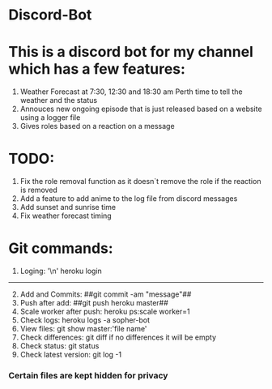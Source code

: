 # Discord-Bot
This is a discord bot for my channel which has a few features:
==============================================================
1. Weather Forecast at 7:30, 12:30 and 18:30 am Perth time to tell the weather and the status
2. Annouces new ongoing episode that is just released based on a website using a logger file
3. Gives roles based on a reaction on a message

TODO:
=======
1. Fix the role removal function as it doesn`t remove the role if the reaction is removed
2. Add a feature to add anime to the log file from discord messages
3. Add sunset and sunrise time
4. Fix weather forecast timing

Git commands:
============
1. Loging: '\n'
heroku login
------------
2. Add and Commits:
##git commit -am "message"##
3. Push after add:
##git push heroku master##
4. Scale worker after push:
heroku ps:scale worker=1
5. Check logs:
heroku logs -a sopher-bot
6. View files:
git show master:'file name'
7. Check differences:
git diff
if no differences it will be empty
8. Check status:
git status
9. Check latest version:
git log -1

### Certain files are kept hidden for privacy ###
